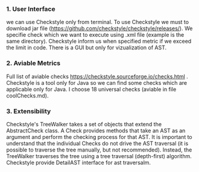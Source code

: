 


### 1. User Interface

we can use Checkstyle only from terminal. To use Checkstyle we must to download jar file (https://github.com/checkstyle/checkstyle/releases/). We specifie check which we want to execute using .xml file (example is the same directory).  Checkstyle inform us when specified metric if we exceed the limit in code. There is a GUI but only for vizualization of AST.

### 2. Aviable Metrics
Full list of aviable checks https://checkstyle.sourceforge.io/checks.html . Checkstyle is a tool only for Java so we can find some checks which are applicable only for Java. I choose 18 universal checks (aviable in file coolChecks.md).  

### 3. Extensibility
Checkstyle's TreeWalker takes a set of objects that extend the AbstractCheck class. A Check provides methods that take an AST as an argument and perform the checking process for that AST. It is important to understand that the individual Checks do not drive the AST traversal (it is possible to traverse the tree manually, but not recommended). Instead, the TreeWalker traverses the tree using a tree traversal (depth-first) algorithm. Checkstyle provide DetailAST interface for ast traversalm. 

